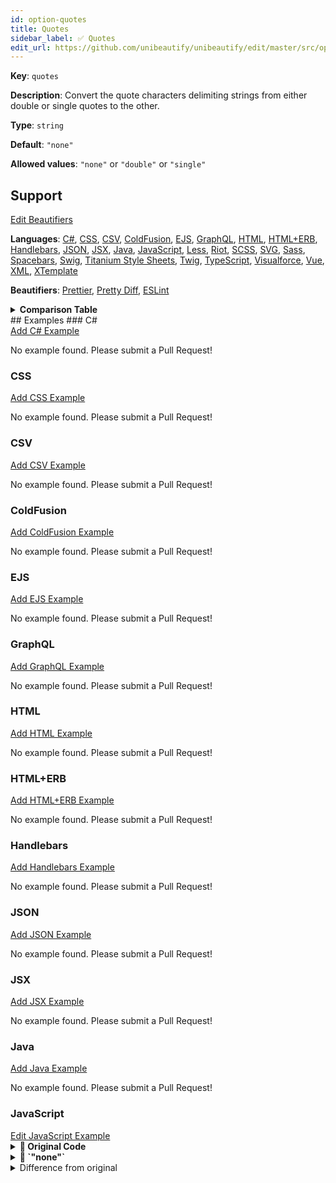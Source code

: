 ```yaml
---
id: option-quotes
title: Quotes
sidebar_label: ✅ Quotes
edit_url: https://github.com/unibeautify/unibeautify/edit/master/src/options.ts
---
```

**Key**: `quotes`

**Description**: Convert the quote characters delimiting strings from either double or single quotes to the other.

**Type**: `string`

**Default**: `"none"`

**Allowed values**: `"none"` or `"double"` or `"single"`

## Support
<div><a class="edit-page-link button" href="https://github.com/unibeautify/website/edit/master/docs/../scripts/generate-docs/beautifiers.ts" target="_blank">Edit Beautifiers</a></div>

**Languages**: [C#](/docs/language-csharp.html), [CSS](/docs/language-css.html), [CSV](/docs/language-csv.html), [ColdFusion](/docs/language-coldfusion.html), [EJS](/docs/language-ejs.html), [GraphQL](/docs/language-graphql.html), [HTML](/docs/language-html.html), [HTML+ERB](/docs/language-html-erb.html), [Handlebars](/docs/language-handlebars.html), [JSON](/docs/language-json.html), [JSX](/docs/language-jsx.html), [Java](/docs/language-java.html), [JavaScript](/docs/language-javascript.html), [Less](/docs/language-less.html), [Riot](/docs/language-riot.html), [SCSS](/docs/language-scss.html), [SVG](/docs/language-svg.html), [Sass](/docs/language-sass.html), [Spacebars](/docs/language-spacebars.html), [Swig](/docs/language-swig.html), [Titanium Style Sheets](/docs/language-titanium-style-sheets.html), [Twig](/docs/language-twig.html), [TypeScript](/docs/language-typescript.html), [Visualforce](/docs/language-visualforce.html), [Vue](/docs/language-vue.html), [XML](/docs/language-xml.html), [XTemplate](/docs/language-xtemplate.html)

**Beautifiers**: [Prettier](/docs/beautifier-prettier.html), [Pretty Diff](/docs/beautifier-pretty-diff.html), [ESLint](/docs/beautifier-eslint.html)

<details><summary><strong>Comparison Table</strong></summary>
| Language | [Prettier](/docs/beautifier-prettier.html) | [Pretty Diff](/docs/beautifier-pretty-diff.html) | [ESLint](/docs/beautifier-eslint.html) |
| --- | --- | --- | --- |
| [C#](/docs/language-csharp.html) | &#10060; | &#9989; | &#10060; |
| [CSS](/docs/language-css.html) | &#9989; | &#9989; | &#10060; |
| [CSV](/docs/language-csv.html) | &#10060; | &#9989; | &#10060; |
| [ColdFusion](/docs/language-coldfusion.html) | &#10060; | &#9989; | &#10060; |
| [EJS](/docs/language-ejs.html) | &#10060; | &#9989; | &#10060; |
| [GraphQL](/docs/language-graphql.html) | &#9989; | &#10060; | &#10060; |
| [HTML](/docs/language-html.html) | &#10060; | &#9989; | &#10060; |
| [HTML+ERB](/docs/language-html-erb.html) | &#10060; | &#9989; | &#10060; |
| [Handlebars](/docs/language-handlebars.html) | &#10060; | &#9989; | &#10060; |
| [JSON](/docs/language-json.html) | &#9989; | &#9989; | &#10060; |
| [JSX](/docs/language-jsx.html) | &#9989; | &#9989; | &#9989; |
| [Java](/docs/language-java.html) | &#10060; | &#9989; | &#10060; |
| [JavaScript](/docs/language-javascript.html) | &#9989; | &#9989; | &#9989; |
| [Less](/docs/language-less.html) | &#9989; | &#9989; | &#10060; |
| [Riot](/docs/language-riot.html) | &#10060; | &#9989; | &#10060; |
| [SCSS](/docs/language-scss.html) | &#9989; | &#9989; | &#10060; |
| [SVG](/docs/language-svg.html) | &#10060; | &#9989; | &#10060; |
| [Sass](/docs/language-sass.html) | &#10060; | &#9989; | &#10060; |
| [Spacebars](/docs/language-spacebars.html) | &#10060; | &#9989; | &#10060; |
| [Swig](/docs/language-swig.html) | &#10060; | &#9989; | &#10060; |
| [Titanium Style Sheets](/docs/language-titanium-style-sheets.html) | &#10060; | &#9989; | &#10060; |
| [Twig](/docs/language-twig.html) | &#10060; | &#9989; | &#10060; |
| [TypeScript](/docs/language-typescript.html) | &#9989; | &#9989; | &#10060; |
| [Visualforce](/docs/language-visualforce.html) | &#10060; | &#9989; | &#10060; |
| [Vue](/docs/language-vue.html) | &#9989; | &#10060; | &#10060; |
| [XML](/docs/language-xml.html) | &#10060; | &#9989; | &#10060; |
| [XTemplate](/docs/language-xtemplate.html) | &#10060; | &#9989; | &#10060; |
</details>
## Examples
### C#
<div><a class="edit-page-link button" href="https://github.com/unibeautify/website/new/master/docs/../examples/C%23/new?filename=quotes.txt&value=Type%20Example%20Here" target="_blank">Add C# Example</a></div>

No example found. Please submit a Pull Request!
### CSS
<div><a class="edit-page-link button" href="https://github.com/unibeautify/website/new/master/docs/../examples/CSS/new?filename=quotes.txt&value=Type%20Example%20Here" target="_blank">Add CSS Example</a></div>

No example found. Please submit a Pull Request!
### CSV
<div><a class="edit-page-link button" href="https://github.com/unibeautify/website/new/master/docs/../examples/CSV/new?filename=quotes.txt&value=Type%20Example%20Here" target="_blank">Add CSV Example</a></div>

No example found. Please submit a Pull Request!
### ColdFusion
<div><a class="edit-page-link button" href="https://github.com/unibeautify/website/new/master/docs/../examples/ColdFusion/new?filename=quotes.txt&value=Type%20Example%20Here" target="_blank">Add ColdFusion Example</a></div>

No example found. Please submit a Pull Request!
### EJS
<div><a class="edit-page-link button" href="https://github.com/unibeautify/website/new/master/docs/../examples/EJS/new?filename=quotes.txt&value=Type%20Example%20Here" target="_blank">Add EJS Example</a></div>

No example found. Please submit a Pull Request!
### GraphQL
<div><a class="edit-page-link button" href="https://github.com/unibeautify/website/new/master/docs/../examples/GraphQL/new?filename=quotes.txt&value=Type%20Example%20Here" target="_blank">Add GraphQL Example</a></div>

No example found. Please submit a Pull Request!
### HTML
<div><a class="edit-page-link button" href="https://github.com/unibeautify/website/new/master/docs/../examples/HTML/new?filename=quotes.txt&value=Type%20Example%20Here" target="_blank">Add HTML Example</a></div>

No example found. Please submit a Pull Request!
### HTML+ERB
<div><a class="edit-page-link button" href="https://github.com/unibeautify/website/new/master/docs/../examples/HTML%2BERB/new?filename=quotes.txt&value=Type%20Example%20Here" target="_blank">Add HTML+ERB Example</a></div>

No example found. Please submit a Pull Request!
### Handlebars
<div><a class="edit-page-link button" href="https://github.com/unibeautify/website/new/master/docs/../examples/Handlebars/new?filename=quotes.txt&value=Type%20Example%20Here" target="_blank">Add Handlebars Example</a></div>

No example found. Please submit a Pull Request!
### JSON
<div><a class="edit-page-link button" href="https://github.com/unibeautify/website/new/master/docs/../examples/JSON/new?filename=quotes.txt&value=Type%20Example%20Here" target="_blank">Add JSON Example</a></div>

No example found. Please submit a Pull Request!
### JSX
<div><a class="edit-page-link button" href="https://github.com/unibeautify/website/new/master/docs/../examples/JSX/new?filename=quotes.txt&value=Type%20Example%20Here" target="_blank">Add JSX Example</a></div>

No example found. Please submit a Pull Request!
### Java
<div><a class="edit-page-link button" href="https://github.com/unibeautify/website/new/master/docs/../examples/Java/new?filename=quotes.txt&value=Type%20Example%20Here" target="_blank">Add Java Example</a></div>

No example found. Please submit a Pull Request!
### JavaScript
<div><a class="edit-page-link button" href="https://github.com/unibeautify/website/edit/master/docs/../examples/JavaScript/quotes.txt" target="_blank">Edit JavaScript Example</a></div>

<details><summary><strong>🚧 Original Code</strong></summary>
```JavaScript
console.log('hello world');
console.log("hello world");
const hello = "hey";
console.log(`${hello} world`);
```
</details>
<details><summary><strong>🔧 `"none"`</strong></summary>
Using [Prettier](/docs/beautifier-prettier.html) beautifier:
```JavaScript
console.log("hello world");
console.log("hello world");
const hello = "hey";
console.log(`${hello} world`);

```
<details><summary>Configuration</summary>
A `.unibeautify.json` file would look like the following:
```json
{
  "JavaScript": {
    "indent_size": 2,
    "indent_char": " ",
    "quotes": "none"
  }
}
```
</details>
<details><summary>Difference from original</summary>
```diff
Index: none
===================================================================
--- none	Original
+++ none	Beautified
@@ -1,4 +1,4 @@
-console.log('hello␣world');␊
 console.log("hello␣world");␊
+console.log("hello␣world");␊
 const␣hello␣=␣"hey";␊
\ No newline at end of file
-console.log(`${hello}␣world`);
+console.log(`${hello}␣world`);␊

```
</details>
</details>
<details><summary><strong>🔧 `"double"`</strong></summary>
Using [Prettier](/docs/beautifier-prettier.html) beautifier:
```JavaScript
console.log("hello world");
console.log("hello world");
const hello = "hey";
console.log(`${hello} world`);

```
<details><summary>Configuration</summary>
A `.unibeautify.json` file would look like the following:
```json
{
  "JavaScript": {
    "indent_size": 2,
    "indent_char": " ",
    "quotes": "double"
  }
}
```
</details>
<details><summary>Difference from original</summary>
```diff
Index: double
===================================================================
--- double	Original
+++ double	Beautified
@@ -1,4 +1,4 @@
-console.log('hello␣world');␊
 console.log("hello␣world");␊
+console.log("hello␣world");␊
 const␣hello␣=␣"hey";␊
\ No newline at end of file
-console.log(`${hello}␣world`);
+console.log(`${hello}␣world`);␊

```
</details>
</details>
<details><summary><strong>🔧 `"single"`</strong></summary>
Using [Prettier](/docs/beautifier-prettier.html) beautifier:
```JavaScript
console.log('hello world');
console.log('hello world');
const hello = 'hey';
console.log(`${hello} world`);

```
<details><summary>Configuration</summary>
A `.unibeautify.json` file would look like the following:
```json
{
  "JavaScript": {
    "indent_size": 2,
    "indent_char": " ",
    "quotes": "single"
  }
}
```
</details>
<details><summary>Difference from original</summary>
```diff
Index: single
===================================================================
--- single	Original
+++ single	Beautified
@@ -1,4 +1,4 @@
 console.log('hello␣world');␊
-console.log("hello␣world");␊
-const␣hello␣=␣"hey";␊
-console.log(`${hello}␣world`);
\ No newline at end of file
+console.log('hello␣world');␊
+const␣hello␣=␣'hey';␊
+console.log(`${hello}␣world`);␊

```
</details>
</details>
### Less
<div><a class="edit-page-link button" href="https://github.com/unibeautify/website/new/master/docs/../examples/Less/new?filename=quotes.txt&value=Type%20Example%20Here" target="_blank">Add Less Example</a></div>

No example found. Please submit a Pull Request!
### Riot
<div><a class="edit-page-link button" href="https://github.com/unibeautify/website/new/master/docs/../examples/Riot/new?filename=quotes.txt&value=Type%20Example%20Here" target="_blank">Add Riot Example</a></div>

No example found. Please submit a Pull Request!
### SCSS
<div><a class="edit-page-link button" href="https://github.com/unibeautify/website/new/master/docs/../examples/SCSS/new?filename=quotes.txt&value=Type%20Example%20Here" target="_blank">Add SCSS Example</a></div>

No example found. Please submit a Pull Request!
### SVG
<div><a class="edit-page-link button" href="https://github.com/unibeautify/website/new/master/docs/../examples/SVG/new?filename=quotes.txt&value=Type%20Example%20Here" target="_blank">Add SVG Example</a></div>

No example found. Please submit a Pull Request!
### Sass
<div><a class="edit-page-link button" href="https://github.com/unibeautify/website/new/master/docs/../examples/Sass/new?filename=quotes.txt&value=Type%20Example%20Here" target="_blank">Add Sass Example</a></div>

No example found. Please submit a Pull Request!
### Spacebars
<div><a class="edit-page-link button" href="https://github.com/unibeautify/website/new/master/docs/../examples/Spacebars/new?filename=quotes.txt&value=Type%20Example%20Here" target="_blank">Add Spacebars Example</a></div>

No example found. Please submit a Pull Request!
### Swig
<div><a class="edit-page-link button" href="https://github.com/unibeautify/website/new/master/docs/../examples/Swig/new?filename=quotes.txt&value=Type%20Example%20Here" target="_blank">Add Swig Example</a></div>

No example found. Please submit a Pull Request!
### Titanium Style Sheets
<div><a class="edit-page-link button" href="https://github.com/unibeautify/website/new/master/docs/../examples/Titanium%20Style%20Sheets/new?filename=quotes.txt&value=Type%20Example%20Here" target="_blank">Add Titanium Style Sheets Example</a></div>

No example found. Please submit a Pull Request!
### Twig
<div><a class="edit-page-link button" href="https://github.com/unibeautify/website/new/master/docs/../examples/Twig/new?filename=quotes.txt&value=Type%20Example%20Here" target="_blank">Add Twig Example</a></div>

No example found. Please submit a Pull Request!
### TypeScript
<div><a class="edit-page-link button" href="https://github.com/unibeautify/website/new/master/docs/../examples/TypeScript/new?filename=quotes.txt&value=Type%20Example%20Here" target="_blank">Add TypeScript Example</a></div>

No example found. Please submit a Pull Request!
### Visualforce
<div><a class="edit-page-link button" href="https://github.com/unibeautify/website/new/master/docs/../examples/Visualforce/new?filename=quotes.txt&value=Type%20Example%20Here" target="_blank">Add Visualforce Example</a></div>

No example found. Please submit a Pull Request!
### Vue
<div><a class="edit-page-link button" href="https://github.com/unibeautify/website/new/master/docs/../examples/Vue/new?filename=quotes.txt&value=Type%20Example%20Here" target="_blank">Add Vue Example</a></div>

No example found. Please submit a Pull Request!
### XML
<div><a class="edit-page-link button" href="https://github.com/unibeautify/website/new/master/docs/../examples/XML/new?filename=quotes.txt&value=Type%20Example%20Here" target="_blank">Add XML Example</a></div>

No example found. Please submit a Pull Request!
### XTemplate
<div><a class="edit-page-link button" href="https://github.com/unibeautify/website/new/master/docs/../examples/XTemplate/new?filename=quotes.txt&value=Type%20Example%20Here" target="_blank">Add XTemplate Example</a></div>

No example found. Please submit a Pull Request!